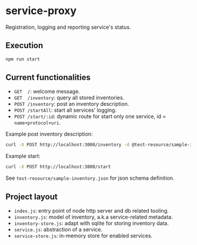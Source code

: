 # service-proxy
Registration, logging and reporting service's status.

## Execution
```bash
npm run start
```

## Current functionalities
* `GET  /`: welcome message.
* `GET  /inventory`: query all stored inventories.
* `POST /inventory`: post an inventory description.
* `POST /startAll`: start all services' logging.
* `POST /start/:id`: dynamic route for start only one service, id = `name+protocol+uri`. 

Example post inventory description:
```bash
curl -X POST http://localhost:3000/inventory -d @test-resource/sample-inventory.json --header "Content-Type: application/json"
```

Example start:
```bash
curl -X POST http://localhost:3000/start
```

See `test-resource/sample-inventory.json` for json schema definition.

## Project layout

* `index.js`: entry point of node http server and db related tooling.
* `inventory.js`: model of inventory, a.k.a service-related metadata.
* `inventory-store.js`: adapt with sqlite for storing inventory data.
* `service.js`: abstraction of a service.
* `service-store.js`: in-memory store for enabled services.